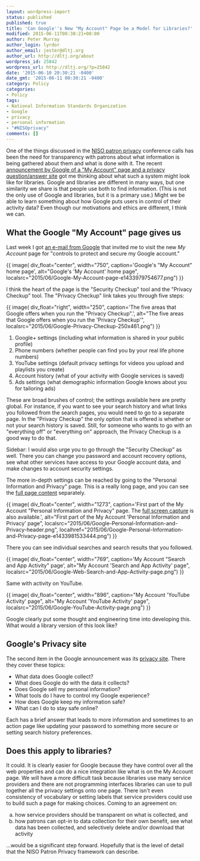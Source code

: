 ```yaml
---
layout: wordpress-import
status: published
published: true
title: 'Can Google''s New "My Account" Page be a Model for Libraries?'
modified: 2015-06-11T00:30:21+00:00
author: Peter Murray
author_login: lyrdor
author_email: jester@dltj.org
author_url: http://dltj.org/about
wordpress_id: 25842
wordpress_url: http://dltj.org/?p=25842
date: '2015-06-10 20:30:21 -0400'
date_gmt: '2015-06-11 00:30:21 -0400'
category: Policy
categories:
- Policy
tags:
- National Information Standards Organization
- Google
- privacy
- personal information
- "#NISOprivacy"
comments: []
---
```

<p>One of the things discussed in the <a href="http://www.niso.org/topics/tl/patron_privacy/" title="Patron Privacy in Digital Library and Information Systems - National Information Standards Organization">NISO patron privacy</a> conference calls has been the need for transparency with patrons about what information is being gathered about them and what is done with it.  The recent <a href="http://googleblog.blogspot.com/2015/06/privacy-security-tools-improvements.html" title="Official Google Blog: Keeping your personal information private and safe&amp;#8212;and putting you in control">announcement by Google of a "My Account" page and a privacy question/answer site</a> got me thinking about what such a system might look like for libraries.  Google and libraries are different in many ways, but one similarity we share is that people use both to find information.  (This is not the only use of Google and libraries, but it is a primary use.)  Might we be able to learn something about how Google puts users in control of their activity data?  Even though our motivations and ethics are different, I think we can.</p>
<h2 id="toc_0">What the Google "My Account" page gives us</h2>
<p>Last week I got <a href="/?attachment_id=25843" target="_blank">an e-mail from Google</a> that invited me to visit the new <em>My Account</em> page for "controls to protect and secure my Google account."</p>
<p>{{ image(
    div_float="center",
    width="750",
    caption='Google&#039;s "My Account" home page',
    alt="Google&#039;s 'My Account' home page",
    localsrc="2015/06/Google-My-Account-page-e1433979754677.png") }}</p>
<p>I think the heart of the page is the "Security Checkup" tool and the "Privacy Checkup" tool.  The "Privacy Checkup" link takes you through five steps:</p>
<p>{{ image(
    div_float="right",
    width="250",
    caption='The five areas that Google offers when you run the "Privacy Checkup".',
    alt="The five areas that Google offers when you run the 'Privacy Checkup'",
    localsrc="2015/06/Google-Privacy-Checkup-250x461.png") }}</p>
<ol>
<li>Google+ settings (including what information is shared in your public profile)</li>
<li>Phone numbers (whether people can find you by your real life phone numbers)</li>
<li>YouTube settings (default privacy settings for videos you upload and playlists you create)</li>
<li>Account history (what of your activity with Google services is saved)</li>
<li>Ads settings (what demographic information Google knows about you for tailoring ads)</li>
</ol>
<p>These are broad brushes of control; the settings available here are pretty global.  For instance, if you want to see your search history and what links you followed from the search pages, you would need to go to a separate page.  In the "Privacy Checkup" the only option that is offered is whether or not your search history is saved.  Still, for someone who wants to go with an "everything off" or "everything on" approach, the Privacy Checkup is a good way to do that.</p>
<p>Sidebar: I would also urge you to go through the "Security Checkup" as well.  There you can change you password and account recovery options, see what other services have access to your Google account data, and make changes to account security settings.</p>
<p>The more in-depth settings can be reached by going to the "Personal Information and Privacy" page.  This is a really long page, and you can see the <a href="/assets/images/2015/06/Google-Personal-Information-and-Privacy-page-e1433981533444.png">full page content</a> separately.</p>
<p>{{ image(
    div_float="center",
    width="1273",
    caption='First part of the My Account "Personal Information and Privacy" page.  The <a href="/assets/images/2015/06/Google-Personal-Information-and-Privacy-page-e1433981533444.png">full screen capture</a> is also available.',
    alt="First part of the My Account 'Personal Information and Privacy' page",
    localsrc="2015/06/Google-Personal-Information-and-Privacy-header.png",
    localhref="2015/06/Google-Personal-Information-and-Privacy-page-e1433981533444.png") }}</p>
<p>There you can see individual searches and search results that you followed.</p>
<p>{{ image(
    div_float="center",
    width="769",
    caption='My Account "Search and App Activity" page',
    alt="My Account 'Search and App Activity' page",
    localsrc="2015/06/Google-Web-Search-and-App-Activity-page.png") }}</p>
<p>Same with activity on YouTube.</p>
<p>{{ image(
    div_float="center",
    width="896",
    caption="My Account 'YouTube Activity' page",
    alt="My Account &#039;YouTube Activity&#039; page",
    localsrc="2015/06/Google-YouTube-Activity-page.png") }}</p>
<p>Google clearly put some thought and engineering time into developing this.  What would a library version of this look like?</p>
<h2 id="toc_1">Google&#39;s Privacy site</h2>
<p>The second item in the Google announcement was its <a href="https://privacy.google.com/">privacy site</a>.  There they cover these topics:</p>
<ul>
<li>What data does Google collect?</li>
<li>What does Google do with the data it collects?</li>
<li>Does Google sell my personal information?</li>
<li>What tools do I have to control my Google experience?</li>
<li>How does Google keep my information safe?</li>
<li>What can I do to stay safe online?</li>
</ul>
<p>Each has a brief answer that leads to more information and sometimes to an action page like updating your password to something more secure or setting search history preferences.</p>
<h2 id="toc_2">Does this apply to libraries?</h2>
<p>It could.  It is clearly easier for Google because they have control over all the web properties and can do a nice integration like what is on the My Account page.  We will have a more difficult task because libraries use many service providers and there are not programming interfaces libraries can use to pull together all the privacy settings onto one page.  There isn&#39;t even consistency of vocabulary or setting labels that service providers could use to build such a page for making choices.  Coming to an agreement on:</p>
<ol type="a">
<li>how service providers should be transparent on what is collected, and</li>
<li>how patrons can opt-in to data collection for their own benefit, see what data has been collected, and selectively delete and/or download that activity</li>
</ol>
<p>...would be a significant step forward.  Hopefully that is the level of detail that the NISO Patron Privacy framework can describe.</p>
